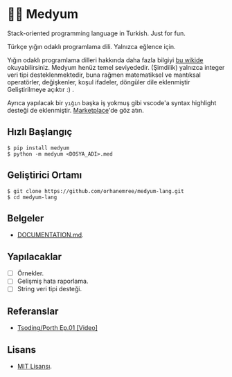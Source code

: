 # 🧞‍♂️ Medyum
Stack-oriented programming language in Turkish. Just for fun.

Türkçe yığın odaklı programlama dili. Yalnızca eğlence için.

Yığın odaklı programlama dilleri hakkında daha fazla bilgiyi [bu wikide](https://en.wikipedia.org/wiki/Stack-oriented_programming) okuyabilirsiniz. Medyum henüz temel seviyededir. (Şimdilik) yalnızca integer veri tipi desteklenmektedir, buna rağmen matematiksel ve mantıksal operatörler, değişkenler, koşul ifadeler, döngüler dile eklenmiştir Geliştirilmeye açıktır :) .

Ayrıca yapılacak bir `yığın` başka iş yokmuş gibi vscode'a syntax highlight desteği de eklenmiştir. [Marketplace](https://marketplace.visualstudio.com/items?itemName=orhanemredev.medyum-syntax)'de göz atın. 

## Hızlı Başlangıç
```terminal
$ pip install medyum
$ python -m medyum <DOSYA_ADI>.med
```

## Geliştirici Ortamı
```terminal
$ git clone https://github.com/orhanemree/medyum-lang.git
$ cd medyum-lang
```

## Belgeler
* [DOCUMENTATION.md](./DOCUMENTATION.md).

## Yapılacaklar
* [ ] Örnekler.
* [ ] Gelişmiş hata raporlama.
* [ ] String veri tipi desteği.

## Referanslar
* [Tsoding/Porth Ep.01 [Video]](https://www.youtube.com/watch?v=8QP2fDBIxjM)

## Lisans
* [MIT Lisansı](./LICENSE).